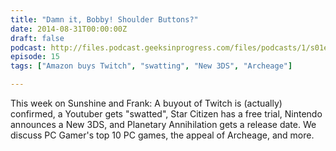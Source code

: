```yaml
---
title: "Damn it, Bobby! Shoulder Buttons?"
date: 2014-08-31T00:00:00Z
draft: false
podcast: http://files.podcast.geeksinprogress.com/files/podcasts/1/s01e15_ShoulderButtons.mp3
episode: 15
tags: ["Amazon buys Twitch", "swatting", "New 3DS", "Archeage"]

---
```


This week on Sunshine and Frank: A buyout of Twitch is (actually) confirmed, a Youtuber gets "swatted", Star Citizen has a free trial, Nintendo announces a New 3DS, and Planetary Annihilation gets a release date. We discuss PC Gamer's top 10 PC games, the appeal of Archeage, and more.
